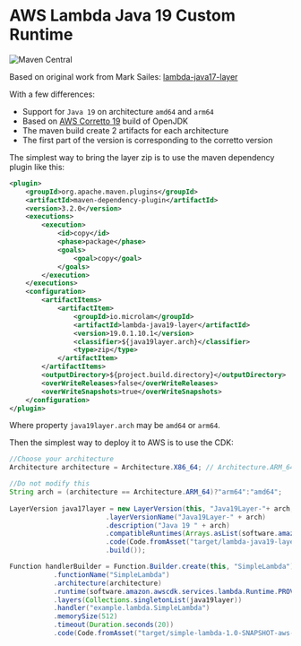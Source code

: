 # AWS Lambda Java 19 Custom Runtime
![Maven Central](https://img.shields.io/maven-central/v/io.microlam/lambda-java17-layer)

Based on original work from Mark Sailes: [lambda-java17-layer](https://github.com/msailes/lambda-java17-layer)

With a few differences:

* Support for ``Java 19`` on architecture ``amd64`` and `arm64`
* Based on [AWS Corretto 19](https://github.com/corretto/corretto-19/releases) build of OpenJDK
* The maven build create 2 artifacts for each architecture
* The first part of the version is corresponding to the corretto version


The simplest way to bring the layer zip is to use the maven dependency plugin like this:

```pom.xml
<plugin>
	<groupId>org.apache.maven.plugins</groupId>
	<artifactId>maven-dependency-plugin</artifactId>
	<version>3.2.0</version>
	<executions>
		<execution>
			<id>copy</id>
			<phase>package</phase>
			<goals>
				<goal>copy</goal>
			</goals>
		</execution>
	</executions>
	<configuration>
		<artifactItems>
			<artifactItem>
				<groupId>io.microlam</groupId>
				<artifactId>lambda-java19-layer</artifactId>
				<version>19.0.1.10.1</version>
				<classifier>${java19layer.arch}</classifier>
				<type>zip</type>
			</artifactItem>
		</artifactItems>
		<outputDirectory>${project.build.directory}</outputDirectory>
		<overWriteReleases>false</overWriteReleases>
		<overWriteSnapshots>true</overWriteSnapshots>
	</configuration>
</plugin>
```

Where property ``java19layer.arch`` may be ``amd64`` or ``arm64``.

Then the simplest way to deploy it to AWS is to use the CDK:

```java
//Choose your architecture
Architecture architecture = Architecture.X86_64; // Architecture.ARM_64 or Architecture.X86_64

//Do not modify this
String arch = (architecture == Architecture.ARM_64)?"arm64":"amd64";
        
LayerVersion java17layer = new LayerVersion(this, "Java19Layer-"+ arch, LayerVersionProps.builder()
				        .layerVersionName("Java19Layer-" + arch)
				        .description("Java 19 " + arch)
				        .compatibleRuntimes(Arrays.asList(software.amazon.awscdk.services.lambda.Runtime.PROVIDED_AL2))
				        .code(Code.fromAsset("target/lambda-java19-layer-19.0.1.10.1-"+ arch + ".zip"))
				        .build());

Function handlerBuilder = Function.Builder.create(this, "SimpleLambda")			    		  
           .functionName("SimpleLambda")
           .architecture(architecture)
           .runtime(software.amazon.awscdk.services.lambda.Runtime.PROVIDED_AL2)
           .layers(Collections.singletonList(java19layer))
           .handler("example.lambda.SimpleLambda")
           .memorySize(512)
           .timeout(Duration.seconds(20))
           .code(Code.fromAsset("target/simple-lambda-1.0-SNAPSHOT-aws-lambda.zip")).build();
```





